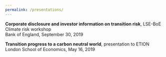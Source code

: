 ```yaml
---
permalink: /presentations/
---
```


**Corporate disclosure and investor information on transition risk**, LSE-BoE Climate risk workshop  
Bank of England, September 30, 2019

**Transition progress to a carbon neutral world**, presentation to ETION    
London School of Economics, May 16, 2019
